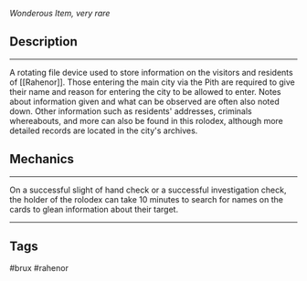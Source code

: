*Wonderous Item, very rare*
## Description
---
A rotating file device used to store information on the visitors and residents of [[Rahenor]]. Those entering the main city via the Pith are required to give their name and reason for entering the city to be allowed to enter. Notes about information given and what can be observed are often also noted down. Other information such as residents' addresses, criminals whereabouts, and more can also be found in this rolodex, although more detailed records are located in the city's archives.

## Mechanics
---
On a successful slight of hand check or a successful investigation check, the holder of the rolodex can take 10 minutes to search for names on the cards to glean information about their target.

---
## Tags
#brux #rahenor